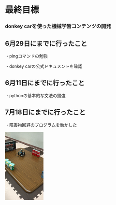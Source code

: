 # 最終目標
### donkey carを使った機械学習コンテンツの開発

## 6月29日にまでに行ったこと
・pingコマンドの勉強

・donkey carの公式ドキュメントを確認
## 6月11日にまでに行ったこと
・pythonの基本的な文法の勉強

## 7月18日にまでに行ったこと
・障害物回避のプログラムを動かした

![demo](\firstdemo.gif)

